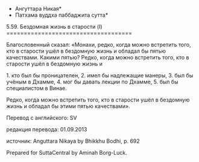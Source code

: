 * Ангуттара Никая*
* Патхама вуддха паббаджита сутта*

5\.59\. Бездомная жизнь в старости \(I\)
\=\=\=\=\=\=\=\=\=\=\=\=\=\=\=\=\=\=\=\=\=\=\=\=\=\=\=\=\=\=\=\=\=\=\=\=

Благословенный сказал: «Монахи, редко, когда можно встретить того, кто в старости ушёл в бездомную жизнь и обладал бы пятью качествами\. Какими пятью? Редко, когда можно встретить того, кто в старости ушёл в бездомную жизнь и

1\. кто был бы проницателен,
2\. имел бы надлежащие манеры,
3\. был бы учёным в Дхамме,
4\. мог бы давать лекции по Дхамме,
5\. был бы специалистом в Винае\.

Редко, когда можно встретить того, кто в старости ушёл в бездомную жизнь и обладал бы этими пятью качествами»\.

Перевод с английского: SV

редакция перевода: 01\.09\.2013

источник: Anguttara Nikaya by Bhikkhu Bodhi, p\. 692

Prepared for SuttaCentral by Aminah Borg\-Luck\.